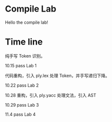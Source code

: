 # Compile Lab

Hello the compile lab!

# Time line

纯手写 Token 识别。

10.15 pass Lab 1

代码重构，引入 ply.lex 处理 Token，并手写递归下降。

10.22 pass Lab 2

10.28 重构，引入 ply.yacc 处理文法，引入 AST

10.29 pass Lab 3

11.4 pass Lab 4
